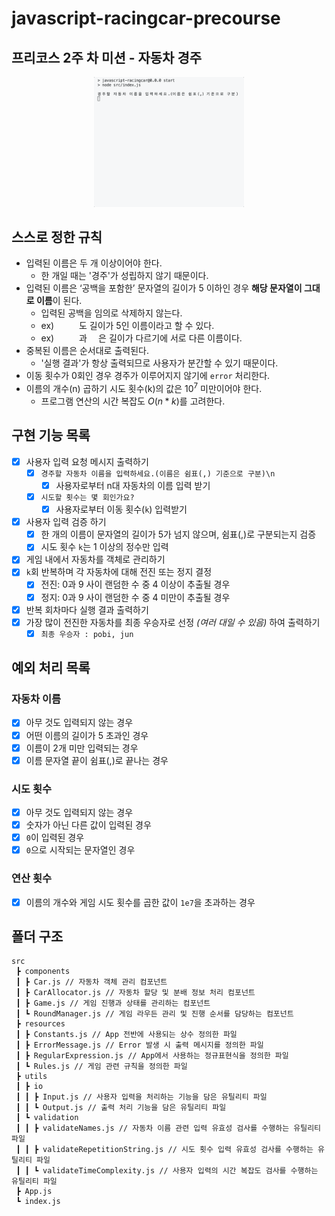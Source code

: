 # javascript-racingcar-precourse
## 프리코스 2주 차 미션 - 자동차 경주
<p align='center'>
<img src="./docs/car_demo.gif", width = '240px'>
</p>

## 스스로 정한 규칙
- 입력된 이름은 두 개 이상이어야 한다.
  - 한 개일 때는 '경주'가 성립하지 않기 때문이다.
- 입력된 이름은 ‘공백을 포함한’ 문자열의 길이가 5 이하인 경우 **해당 문자열이 그대로 이름**이 된다.
    - 입력된 공백을 임의로 삭제하지 않는다.
    - ex) `     `도 길이가 5인 이름이라고 할 수 있다.
    - ex) `     `과 `  `은 길이가 다르기에 서로 다른 이름이다.
- 중복된 이름은 순서대로 출력된다.
  - '실행 결과'가 항상 출력되므로 사용자가 분간할 수 있기 때문이다.
- 이동 횟수가 0회인 경우 경주가 이루어지지 않기에 `error` 처리한다.
- 이름의 개수(n) 곱하기 시도 횟수(k)의 값은 $10^7$ 미만이어야 한다.
  - 프로그램 연산의 시간 복잡도 $O(n*k)$를 고려한다.

## 구현 기능 목록
- [x] 사용자 입력 요청 메시지 출력하기
  - [x] `경주할 자동차 이름을 입력하세요.(이름은 쉼표(,) 기준으로 구분)\n`
    - [x] 사용자로부터 n대 자동차의 이름 입력 받기
  - [x] `시도할 횟수는 몇 회인가요?`
    - [x] 사용자로부터 이동 횟수(`k`) 입력받기
- [x] 사용자 입력 검증 하기
  - [x] 한 개의 이름이 문자열의 길이가 5가 넘지 않으며, 쉼표(,)로 구분되는지 검증
  - [x] 시도 횟수 `k`는 1 이상의 정수만 입력
- [x] 게임 내에서 자동차를 객체로 관리하기
- [x] `k`회 반복하며 각 자동차에 대해 전진 또는 정지 결정
  - [x] 전진: 0과 9 사이 랜덤한 수 중 4 이상이 추출될 경우
  - [x] 정지: 0과 9 사이 랜덤한 수 중 4 미만이 추출될 경우
- [x] 반복 회차마다 실행 결과 출력하기
- [x] 가장 많이 전진한 자동차를 최종 우승자로 선정 _(여러 대일 수 있음)_ 하여 출력하기
  - [x] `최종 우승자 : pobi, jun`

## 예외 처리 목록

### 자동차 이름
- [x] 아무 것도 입력되지 않는 경우
- [x] 어떤 이름의 길이가 5 초과인 경우
- [x] 이름이 2개 미만 입력되는 경우
- [x] 이름 문자열 끝이 쉼표(,)로 끝나는 경우

### 시도 횟수
- [x] 아무 것도 입력되지 않는 경우
- [x] 숫자가 아닌 다른 값이 입력된 경우
- [x] `0`이 입력된 경우
- [x] `0`으로 시작되는 문자열인 경우

### 연산 횟수
- [x] 이름의 개수와 게임 시도 횟수를 곱한 값이 `1e7`을 초과하는 경우

## 폴더 구조
```
src
 ┣ components
 ┃ ┣ Car.js // 자동차 객체 관리 컴포넌트
 ┃ ┣ CarAllocator.js // 자동차 할당 및 분배 정보 처리 컴포넌트
 ┃ ┣ Game.js // 게임 진행과 상태를 관리하는 컴포넌트
 ┃ ┗ RoundManager.js // 게임 라우든 관리 및 진행 순서를 담당하는 컴포넌트
 ┣ resources
 ┃ ┣ Constants.js // App 전반에 사용되는 상수 정의한 파일
 ┃ ┣ ErrorMessage.js // Error 발생 시 출력 메시지를 정의한 파일
 ┃ ┣ RegularExpression.js // App에서 사용하는 정규표현식을 정의한 파일
 ┃ ┗ Rules.js // 게임 관련 규칙을 정의한 파일
 ┣ utils
 ┃ ┣ io
 ┃ ┃ ┣ Input.js // 사용자 입력을 처리하는 기능을 담은 유틸리티 파일
 ┃ ┃ ┗ Output.js // 출력 처리 기능을 담은 유틸리티 파일
 ┃ ┗ validation
 ┃ ┃ ┣ validateNames.js // 자동차 이름 관련 입력 유효성 검사를 수행하는 유틸리티 파일
 ┃ ┃ ┣ validateRepetitionString.js // 시도 횟수 입력 유효성 검사를 수행하는 유틸리티 파일
 ┃ ┃ ┗ validateTimeComplexity.js // 사용자 입력의 시간 복잡도 검사를 수행하는 유틸리티 파일
 ┣ App.js
 ┗ index.js
```
